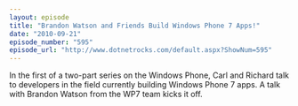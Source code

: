 ```yaml
---
layout: episode
title: "Brandon Watson and Friends Build Windows Phone 7 Apps!"
date: "2010-09-21"
episode_number: "595"
episode_url: "http://www.dotnetrocks.com/default.aspx?ShowNum=595"
---
```


In the first of a two-part series on the Windows Phone, Carl and Richard talk to developers in the field currently building Windows Phone 7 apps. A talk with Brandon Watson from the WP7 team kicks it off.
